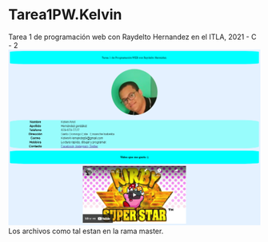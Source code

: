 # Tarea1PW.Kelvin
Tarea 1 de programación web con Raydelto Hernandez en el ITLA, 2021 - C - 2
![alt text](https://github.com/DestroboK/Tarea1PW.Kelvin/blob/master/CapturaSitio.png)
Los archivos como tal estan en la rama master.
